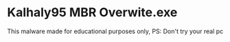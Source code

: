 # Kalhaly95 MBR Overwite.exe

This malware made for educational purposes only,
PS: Don't try your real pc
